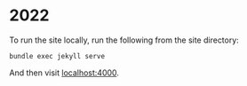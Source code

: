 # 2022
 
To run the site locally, run the following from the site directory:

```
bundle exec jekyll serve
```

And then visit [localhost:4000](http://localhost:4000).